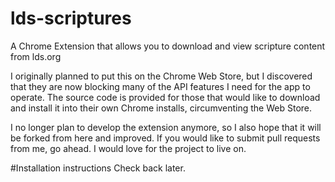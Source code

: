 lds-scriptures
==============

A Chrome Extension that allows you to download and view scripture content from lds.org

I originally planned to put this on the Chrome Web Store, but I discovered that they are now blocking many of the API features I need for the app to operate. The source code is provided for those that would like to download and install it into their own Chrome installs, circumventing the Web Store.

I no longer plan to develop the extension anymore, so I also hope that it will be forked from here and improved. If you would like to submit pull requests from me, go ahead. I would love for the project to live on.

#Installation instructions
Check back later.

